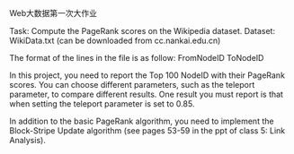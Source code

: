 Web大数据第一次大作业

Task: Compute the PageRank scores on the Wikipedia dataset.
Dataset: WikiData.txt (can be downloaded from cc.nankai.edu.cn)

The format of the lines in the file is as follow:
FromNodeID   ToNodeID

In this project, you need to report the Top 100 NodeID with their PageRank scores. You can choose different parameters, such as the teleport parameter, to compare different results. One result you must report is that when setting the teleport parameter is set to 0.85.

In addition to the basic PageRank algorithm, you need to implement the Block-Stripe Update algorithm (see pages 53-59 in the ppt of class 5: Link Analysis).
